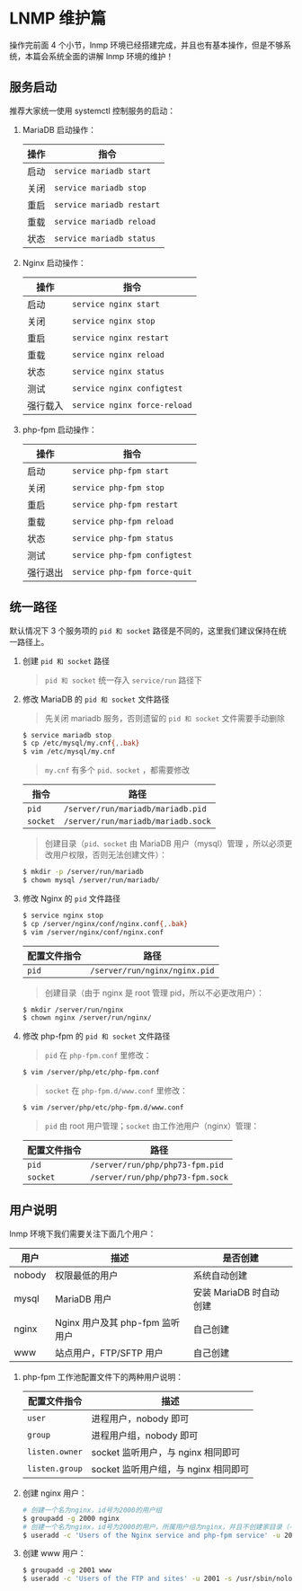 # LNMP 维护篇

操作完前面 4 个小节，lnmp 环境已经搭建完成，并且也有基本操作，但是不够系统，本篇会系统全面的讲解 lnmp 环境的维护！

## 服务启动

推荐大家统一使用 systemctl 控制服务的启动：

1. MariaDB 启动操作：

   | 操作 | 指令                      |
   | ---- | ------------------------- |
   | 启动 | `service mariadb start`   |
   | 关闭 | `service mariadb stop`    |
   | 重启 | `service mariadb restart` |
   | 重载 | `service mariadb reload`  |
   | 状态 | `service mariadb status`  |

2. Nginx 启动操作：

   | 操作     | 指令                         |
   | -------- | ---------------------------- |
   | 启动     | `service nginx start`        |
   | 关闭     | `service nginx stop`         |
   | 重启     | `service nginx restart`      |
   | 重载     | `service nginx reload`       |
   | 状态     | `service nginx status`       |
   | 测试     | `service nginx configtest`   |
   | 强行载入 | `service nginx force-reload` |

3. php-fpm 启动操作：

   | 操作     | 指令                         |
   | -------- | ---------------------------- |
   | 启动     | `service php-fpm start`      |
   | 关闭     | `service php-fpm stop`       |
   | 重启     | `service php-fpm restart`    |
   | 重载     | `service php-fpm reload`     |
   | 状态     | `service php-fpm status`     |
   | 测试     | `service php-fpm configtest` |
   | 强行退出 | `service php-fpm force-quit` |

## 统一路径

默认情况下 3 个服务项的 `pid 和 socket` 路径是不同的，这里我们建议保持在统一路径上。

1. 创建 `pid 和 socket` 路径

   > `pid 和 socket` 统一存入 `service/run` 路径下

2. 修改 MariaDB 的 `pid 和 socket` 文件路径

   > 先关闭 mariadb 服务，否则遗留的 `pid 和 socket` 文件需要手动删除

   ```sh
   $ service mariadb stop
   $ cp /etc/mysql/my.cnf{,.bak}
   $ vim /etc/mysql/my.cnf
   ```

   > `my.cnf` 有多个 `pid、socket` ，都需要修改

   | 指令     | 路径                               |
   | -------- | ---------------------------------- |
   | `pid`    | `/server/run/mariadb/mariadb.pid`  |
   | `socket` | `/server/run/mariadb/mariadb.sock` |

   > 创建目录（`pid、socket` 由 MariaDB 用户（mysql）管理 ，所以必须更改用户权限，否则无法创建文件）：

   ```sh
   $ mkdir -p /server/run/mariadb
   $ chown mysql /server/run/mariadb/
   ```

3. 修改 Nginx 的 `pid` 文件路径

   ```sh
   $ service nginx stop
   $ cp /server/nginx/conf/nginx.conf{,.bak}
   $ vim /server/nginx/conf/nginx.conf
   ```

   | 配置文件指令 | 路径                          |
   | ------------ | ----------------------------- |
   | `pid`        | `/server/run/nginx/nginx.pid` |

   > 创建目录（由于 nginx 是 root 管理 pid，所以不必更改用户）：

   ```sh
   $ mkdir /server/run/nginx
   $ chown nginx /server/run/nginx/
   ```

4. 修改 php-fpm 的 `pid 和 socket` 文件路径

   > `pid` 在 `php-fpm.conf` 里修改：

   ```sh
   $ vim /server/php/etc/php-fpm.conf
   ```

   > `socket` 在 `php-fpm.d/www.conf` 里修改：

   ```sh
   $ vim /server/php/etc/php-fpm.d/www.conf
   ```

   > `pid` 由 root 用户管理；`socket` 由工作池用户（nginx）管理：

   | 配置文件指令 | 路径                             |
   | ------------ | -------------------------------- |
   | `pid`        | `/server/run/php/php73-fpm.pid`  |
   | `socket`     | `/server/run/php/php73-fpm.sock` |

## 用户说明

lnmp 环境下我们需要关注下面几个用户：

| 用户   | 描述                            | 是否创建                |
| ------ | ------------------------------- | ----------------------- |
| nobody | 权限最低的用户                  | 系统自动创建            |
| mysql  | MariaDB 用户                    | 安装 MariaDB 时自动创建 |
| nginx  | Nginx 用户及其 php-fpm 监听用户 | 自己创建                |
| www    | 站点用户，FTP/SFTP 用户         | 自己创建                |

1. php-fpm 工作池配置文件下的两种用户说明：

   | 配置文件指令   | 描述                                 |
   | -------------- | ------------------------------------ |
   | `user`         | 进程用户，nobody 即可                |
   | `group`        | 进程用户组，nobody 即可              |
   | `listen.owner` | socket 监听用户，与 nginx 相同即可   |
   | `listen.group` | socket 监听用户组，与 nginx 相同即可 |

2. 创建 nginx 用户：

   ```sh
   # 创建一个名为nginx，id号为2000的用户组
   $ groupadd -g 2000 nginx
   # 创建一个名为nginx，id号为2000的用户，所属用户组为nginx，并且不创建家目录（-M 不创建家目录）
   $ useradd -c 'Users of the Nginx service and php-fpm service' -u 2000 -s /usr/sbin/nologin -M -g nginx nginx
   ```

3. 创建 www 用户：

   ```sh
   $ groupadd -g 2001 www
   $ useradd -c 'Users of the FTP and sites' -u 2001 -s /usr/sbin/nologin -d /server/www -m -g www www
   ```
